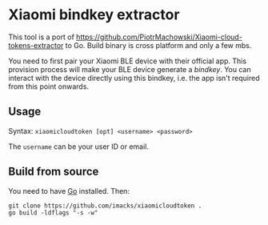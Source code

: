 Xiaomi bindkey extractor
========================
This tool is a port of https://github.com/PiotrMachowski/Xiaomi-cloud-tokens-extractor to Go. Build binary is cross 
platform and only a few mbs.

You need to first pair your Xiaomi BLE device with their official app. This provision process will make your BLE device 
generate a *bindkey*. You can interact with the device directly using this bindkey, i.e. the app isn't required from 
this point onwards.


Usage
-----
Syntax: `xiaomicloudtoken [opt] <username> <password>`

The `username` can be your user ID or email.


Build from source
-----------------
You need to have [Go](https://go.dev/dl) installed. Then:

```
git clone https://github.com/imacks/xiaomicloudtoken .
go build -ldflags "-s -w"
```
